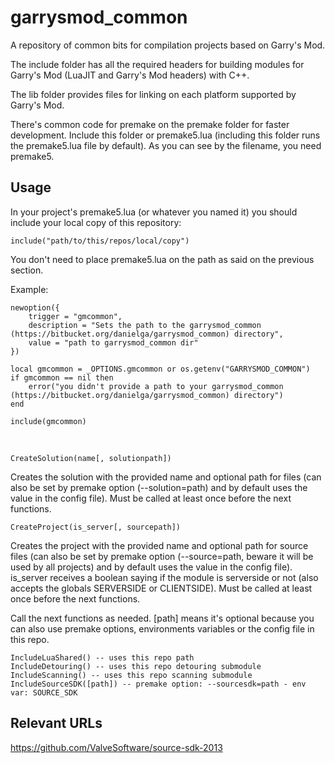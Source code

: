 garrysmod_common
================

A repository of common bits for compilation projects based on Garry's Mod.

The include folder has all the required headers for building modules for Garry's Mod (LuaJIT and Garry's Mod headers) with C++.

The lib folder provides files for linking on each platform supported by Garry's Mod.

There's common code for premake on the premake folder for faster development. Include this folder or premake5.lua (including this folder runs the premake5.lua file by default).
As you can see by the filename, you need premake5.

## Usage

In your project's premake5.lua (or whatever you named it) you should include your local copy of this repository:

	include("path/to/this/repos/local/copy")

You don't need to place premake5.lua on the path as said on the previous section.

Example:

	newoption({
		trigger = "gmcommon",
		description = "Sets the path to the garrysmod_common (https://bitbucket.org/danielga/garrysmod_common) directory",
		value = "path to garrysmod_common dir"
	})

	local gmcommon = _OPTIONS.gmcommon or os.getenv("GARRYSMOD_COMMON")
	if gmcommon == nil then
		error("you didn't provide a path to your garrysmod_common (https://bitbucket.org/danielga/garrysmod_common) directory")
	end

	include(gmcommon)
<br />

	CreateSolution(name[, solutionpath])
Creates the solution with the provided name and optional path for files (can also be set by premake option (--solution=path) and by default uses the value in the config file). Must be called at least once before the next functions.

	CreateProject(is_server[, sourcepath])
Creates the project with the provided name and optional path for source files (can also be set by premake option (--source=path, beware it will be used by all projects) and by default uses the value in the config file). is_server receives a boolean saying if the module is serverside or not (also accepts the globals SERVERSIDE or CLIENTSIDE). Must be called at least once before the next functions.

Call the next functions as needed. [path] means it's optional because you can also use premake options, environments variables or the config file in this repo.

	IncludeLuaShared() -- uses this repo path
	IncludeDetouring() -- uses this repo detouring submodule
	IncludeScanning() -- uses this repo scanning submodule
	IncludeSourceSDK([path]) -- premake option: --sourcesdk=path - env var: SOURCE_SDK

## Relevant URLs
https://github.com/ValveSoftware/source-sdk-2013